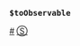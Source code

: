 ### <a id="rx"></a>`$toObservable`
<a href="#rx">#</a> [&#x24C8;](https://github.com/Reactive-Extensions/rx.angular.js/blob/master/src/factory.js#L1-L6 "View in source")

[](http://jsbin.com/yufec/1/embed?js,output)